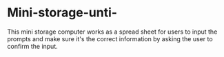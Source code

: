 # Mini-storage-unti-
This mini storage computer works as a spread sheet for users to input the prompts and make sure it's the correct information by asking the user to confirm the input. 
